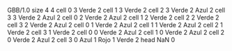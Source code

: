 <gs-board without-header> GBB/1.0
size 4 4
cell 0 3 Verde 2 
cell 1 3 Verde 2 
cell 2 3 Verde 2 Azul 2 
cell 3 3 Verde 2 Azul 2 
cell 0 2 Verde 2 Azul 2 
cell 1 2 Verde 2 
cell 2 2 Verde 2 
cell 3 2 Verde 2 Azul 2 
cell 0 1 Verde 2 Azul 2 
cell 1 1 Verde 2 Azul 2 
cell 2 1 Verde 2 
cell 3 1 Verde 2 
cell 0 0 Verde 2 Azul 2 
cell 1 0 Verde 2 Azul 2 
cell 2 0 Verde 2 Azul 2 
cell 3 0 Azul 1 Rojo 1 Verde 2 
head NaN 0 </gs-board>
